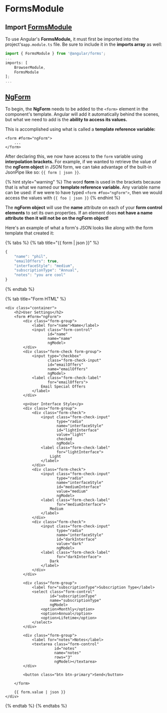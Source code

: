 # FormsModule

## Import [FormsModule](https://angular.io/api/forms/FormsModule)

To use Angular's **FormsModule,** it must first be imported into the project's`app.module.ts` file. Be sure to include it in the **imports array** as well:

```typescript
import { FormsModule } from '@angular/forms';
...
imports: [
    BrowserModule,
    FormsModule
];
...
```

## [NgForm](https://angular.io/api/forms/NgForm)

To begin, the **NgForm** needs to be added to the `<form>` element in the component's template. Angular will add it automatically behind the scenes, but what we need to add is the **ability to access its values.**

This is accomplished using what is called a **template reference variable:**

```markup
<form #form="ngForm">
    ...
</form>
```

After declaring this, we now have access to the `form` variable using **interpolation brackets.**  For example, if we wanted to retrieve the value of the **ngForm object** in JSON form, we can take advantage of the built-in JsonPipe like so: `{{ form | json }}`. 

{% hint style="warning" %}
The word **form** is used in the brackets because that is what we named our **template reference variable.** Any variable name can be used: if we were to have typed `<form #foo="ngForm">`, then we would access the values with `{{ foo | json }}`
{% endhint %}

The **ngForm object** will use the **name** attribute on each of your **form control elements** to set its own properties. If an element does **not have a name attribute** **then it will not be on the ngForm object!**

Here's an example of what a form's JSON looks like along with the form template that created it:

{% tabs %}
{% tab title="{{ form \| json }}" %}
```javascript
{
    "name": "phil",
    "emailOffers": true,
    "interfaceStyle": "medium",
    "subscriptionType": "Annual",
    "notes": "you are cool"
}
```
{% endtab %}

{% tab title="Form HTML" %}
```markup
<div class="container">
    <h2>User Settings</h2>
    <form #form="ngForm">
        <div class="form-group">
            <label for="name">Name</label>
            <input class="form-control"
                   id="name"
                   name="name"
                   ngModel>
        </div>
        <div class="form-check form-group">
            <input type="checkbox"
                   class="form-check-input"
                   id="emailOffers"
                   name="emailOffers"
                   ngModel>
            <label class="form-check-label"
                   for="emailOffers">
                Email Special Offers
            </label>
        </div>

        <p>User Interface Style</p>
        <div class="form-group">
            <div class="form-check">
                <input class="form-check-input"
                       type="radio"
                       name="interfaceStyle"
                       id="lightInterface"
                       value="light"
                       checked
                       ngModel>
                <label class="form-check-label"
                       for="lightInterface">
                    Light
                </label>
            </div>
            <div class="form-check">
                <input class="form-check-input"
                       type="radio"
                       name="interfaceStyle"
                       id="mediumInterface"
                       value="medium"
                       ngModel>
                <label class="form-check-label"
                       for="mediumInterface">
                    Medium
                </label>
            </div>
            <div class="form-check">
                <input class="form-check-input"
                       type="radio"
                       name="interfaceStyle"
                       id="darkInterface"
                       value="dark"
                       ngModel>
                <label class="form-check-label"
                       for="darkInterface">
                    Dark
                </label>
            </div>
        </div>

        <div class="form-group">
            <label for="subscriptionType">Subscription Type</label>
            <select class="form-control"
                    id="subscriptionType" 
                    name="subscriptionType"
                    ngModel>
                <option>Monthly</option>
                <option>Annual</option>
                <option>Lifetime</option>
            </select>
        </div>

        <div class="form-group">
            <label for="notes">Notes</label>
            <textarea class="form-control"
                      id="notes"
                      name="notes"
                      rows="3" 
                      ngModel></textarea>
        </div>

        <button class="btn btn-primary">Send</button>

    </form>
    
    {{ form.value | json }}
</div>
```
{% endtab %}
{% endtabs %}



## 

